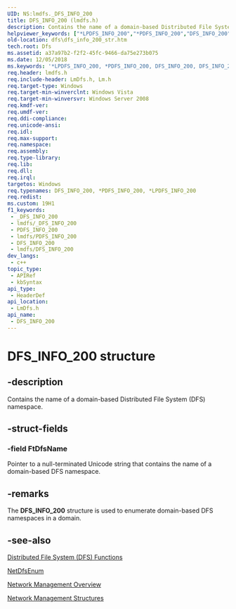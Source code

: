 ```yaml
---
UID: NS:lmdfs._DFS_INFO_200
title: DFS_INFO_200 (lmdfs.h)
description: Contains the name of a domain-based Distributed File System (DFS) namespace.
helpviewer_keywords: ["*LPDFS_INFO_200","*PDFS_INFO_200","DFS_INFO_200","DFS_INFO_200 structure [Distributed File System]","LPDFS_INFO_200","LPDFS_INFO_200 structure pointer [Distributed File System]","PDFS_INFO_200","PDFS_INFO_200 structure pointer [Distributed File System]","_win32_dfs_info_200_str","dfs.dfs_info_200_str","fs.dfs_info_200_str","lmdfs/DFS_INFO_200","lmdfs/LPDFS_INFO_200","lmdfs/PDFS_INFO_200","netmgmt.dfs_info_200_str"]
old-location: dfs\dfs_info_200_str.htm
tech.root: Dfs
ms.assetid: a37a97b2-f2f2-45fc-9466-da75e273b075
ms.date: 12/05/2018
ms.keywords: '*LPDFS_INFO_200, *PDFS_INFO_200, DFS_INFO_200, DFS_INFO_200 structure [Distributed File System], LPDFS_INFO_200, LPDFS_INFO_200 structure pointer [Distributed File System], PDFS_INFO_200, PDFS_INFO_200 structure pointer [Distributed File System], _win32_dfs_info_200_str, dfs.dfs_info_200_str, fs.dfs_info_200_str, lmdfs/DFS_INFO_200, lmdfs/LPDFS_INFO_200, lmdfs/PDFS_INFO_200, netmgmt.dfs_info_200_str'
req.header: lmdfs.h
req.include-header: LmDfs.h, Lm.h
req.target-type: Windows
req.target-min-winverclnt: Windows Vista
req.target-min-winversvr: Windows Server 2008
req.kmdf-ver: 
req.umdf-ver: 
req.ddi-compliance: 
req.unicode-ansi: 
req.idl: 
req.max-support: 
req.namespace: 
req.assembly: 
req.type-library: 
req.lib: 
req.dll: 
req.irql: 
targetos: Windows
req.typenames: DFS_INFO_200, *PDFS_INFO_200, *LPDFS_INFO_200
req.redist: 
ms.custom: 19H1
f1_keywords:
 - _DFS_INFO_200
 - lmdfs/_DFS_INFO_200
 - PDFS_INFO_200
 - lmdfs/PDFS_INFO_200
 - DFS_INFO_200
 - lmdfs/DFS_INFO_200
dev_langs:
 - c++
topic_type:
 - APIRef
 - kbSyntax
api_type:
 - HeaderDef
api_location:
 - LmDfs.h
api_name:
 - DFS_INFO_200
---
```


# DFS_INFO_200 structure


## -description

Contains the name of a domain-based Distributed File System (DFS) namespace.

## -struct-fields

### -field FtDfsName

Pointer to a null-terminated Unicode string that contains the name of a domain-based DFS namespace.

## -remarks

The <b>DFS_INFO_200</b> structure is used to enumerate domain-based DFS namespaces in a domain.

## -see-also

<a href="/previous-versions/windows/desktop/dfs/distributed-file-system-dfs-functions">Distributed File System (DFS) Functions</a>



<a href="/previous-versions/windows/desktop/api/lmdfs/nf-lmdfs-netdfsenum">NetDfsEnum</a>



<a href="/windows/desktop/NetMgmt/network-management">Network Management Overview</a>



<a href="/windows/desktop/NetMgmt/network-management-structures">Network Management Structures</a>